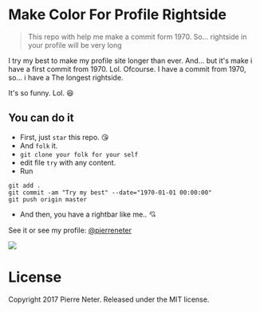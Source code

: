 # Make Color For Profile Rightside
> This repo with help me make a commit form 1970. So... rightside in your profile will be very long

I try my best to make my profile site longer than ever.
And... but it's make i have a first commit from 1970. Lol.
Ofcourse. I have a commit from 1970, so... i have a The longest rightside.

It's so funny. Lol. :laughing:

## You can do it
* First, just `star` this repo. :kissing_heart:
* And `folk` it.
* `git clone your folk for your self`
* edit file `try` with any content.
* Run
```
git add .
git commit -am "Try my best" --date="1970-01-01 00:00:00"
git push origin master
```
* And then, you have a rightbar like me.. :cupid:

See it or see my profile: [@pierreneter](https://github.com/pierreneter)

<img src="https://github.com/pierreneter/make-color-for-profile-rightside/blob/master/profile.png"/>

# License
Copyright 2017 Pierre Neter. Released under the MIT license.
